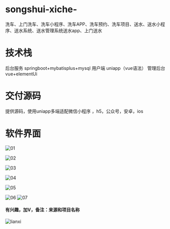 # songshui-xiche-
洗车、上门洗车、洗车小程序、洗车APP、洗车预约、洗车项目、送水、送水小程序、送水系统、送水管理系统送水app、上门送水

# 技术栈

后台服务 springboot+mybatisplus+mysql
用户端 uniapp（vue语法）
管理后台 vue+elementUi

# 交付源码

提供源码，使用uniapp多端适配微信小程序 ，h5，公众号，安卓，ios

# 软件界面

![01](https://github.com/user-attachments/assets/d1669f25-b643-4f4e-8758-8f6f8d6f38d7)

![02](https://github.com/user-attachments/assets/d616483e-e77c-4dc6-807f-895b7b7cd229)

![03](https://github.com/user-attachments/assets/63f4e144-2a8b-4c9f-91a8-8c60e08aa20e)

![04](https://github.com/user-attachments/assets/b59c89c4-f22a-43ff-878c-196b21f8a8a7)

![05](https://github.com/user-attachments/assets/a0a65d43-e137-4c45-9cda-a24fc5ff42f3)

![06](https://github.com/user-attachments/assets/9a933e0c-487f-49f5-aab4-50c2c75944d7)
![07](https://github.com/user-attachments/assets/f3e16561-ef98-4c8c-9f6b-44fd04f44e66)
#### 有兴趣，加V，备注：来源和项目名称

![lianxi](https://github.com/user-attachments/assets/76c19464-9a86-4e7c-b4e6-987d8ddf1474)


